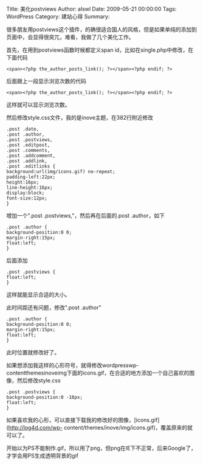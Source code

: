 Title: 美化postviews
Author: alswl
Date: 2009-05-21 00:00:00
Tags: WordPress
Category: 建站心得
Summary: 

很多朋友用postviews这个插件，的确很适合国人的风格，但是如果单纯的添加到页面中，会显得很突兀，难看，我做了几个美化工作。

首先，在用到postviews函数时候都定义span id，比如在single.php中修改，在下面代码

    
    <span><?php the_author_posts_link(); ?></span><?php endif; ?>

后面跟上一段显示浏览次数的代码

    
    <span><?php the_author_posts_link(); ?></span><?php endif; ?>

这样就可以显示浏览次数。

然后修改style.css文件，我的是inove主题，在382行附近修改

    
    .post .date,
    .post .author,
    .post .postviews,
    .post .editpost,
    .post .comments,
    .post .addcomment,
    .post .addlink,
    .post .editlinks {
    background:url(img/icons.gif) no-repeat;
    padding-left:22px;
    height:16px;
    line-height:16px;
    display:block;
    font-size:12px;
    }

增加一个".post .postviews,"，然后再在后面的.post .author，如下

    
    .post .author {
    background-position:0 0;
    margin-right:15px;
    float:left;
    }

后面添加

    
    .post .postviews {
    float:left;
    }

这样就能显示合适的大小。

此时间距还有问题，修改".post .author"

    
    .post .author {
    background-position:0 0;
    margin-right:15px;
    float:left;
    }

此时位置就修改好了。

如果想添加我这样的心形符号，就得修改wordpresswp-
contentthemesinoveimg下面的icons.gif，在合适的地方添加一个自己喜欢的图像，然后修改style.css

    
    .post .postviews {
    background-position:0 -18px;
    float:left;
    }

如果喜欢我的心形，可以直接下载我的修改好的图像，[icons.gif](http://log4d.com/wp-
content/themes/inove/img/icons.gif)，覆盖原来的就可以了。

开始以为PS不能制作.gif，所以用了png，但png在IE下不正常，后来Google了，才学会用PS生成透明背景的gif

